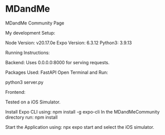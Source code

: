 # MDandMe

MDandMe Community Page

My development Setup:

Node Version: v20.17.0e
Expo Version: 6.3.12
Python3: 3.9.13

Running Instructions:

Backend:
Uses 0.0.0.0:8000 for serving requests.

Packages Used: FastAPI
Open Terminal and Run:

python3 server.py

Frontend:

Tested on a iOS Simulator.

Install Expo CLI using: npm install -g expo-cli
In the MDandMeCommunity directory run: npm install

Start the Application using: npx expo start and select the iOS simulator.

